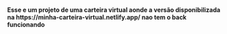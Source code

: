 <h4> Esse e um projeto de uma carteira virtual aonde a versão disponibilizada na https://minha-carteira-virtual.netlify.app/ nao tem o back funcionando</h4>
